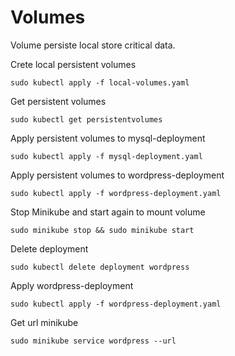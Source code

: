 # Volumes

Volume persiste local store critical data.

Crete local persistent volumes

```/bin/bash
sudo kubectl apply -f local-volumes.yaml
```

Get persistent volumes

```/bin/bash
sudo kubectl get persistentvolumes
```

Apply persistent volumes to mysql-deployment

```/bin/bash
sudo kubectl apply -f mysql-deployment.yaml
```

Apply persistent volumes to wordpress-deployment

```/bin/bash
sudo kubectl apply -f wordpress-deployment.yaml
```

Stop Minikube and start again to mount volume

```/bin/bash
sudo minikube stop && sudo minikube start
```

Delete deployment

```/bin/bash
sudo kubectl delete deployment wordpress
```

Apply wordpress-deployment

```/bin/bash
sudo kubectl apply -f wordpress-deployment.yaml
```

Get url minikube

```/bin/bash
sudo minikube service wordpress --url
```